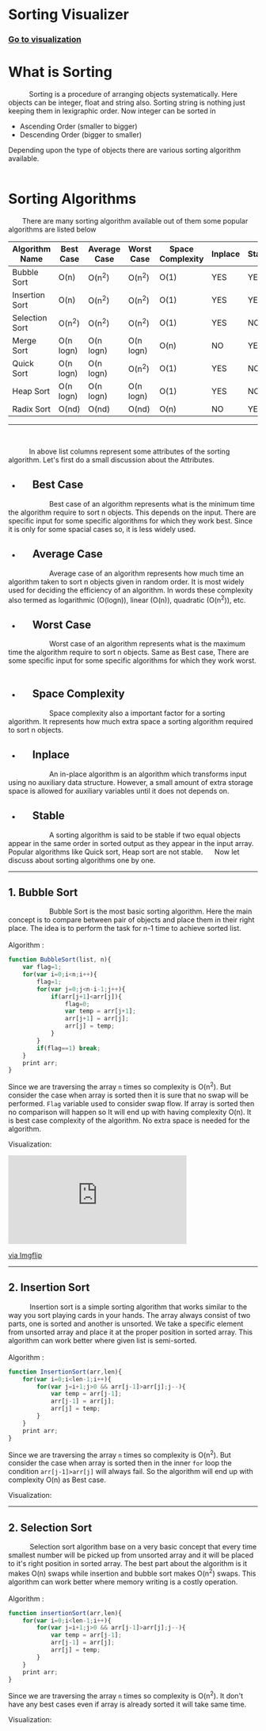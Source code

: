 # Sorting Visualizer 
### [Go to visualization](https://biplab-roy.github.io/Easy-Sorting/)

# **What is Sorting**

&emsp;&emsp;&emsp;Sorting is a procedure of arranging objects systematically. Here objects can be integer, float and string also. Sorting string is nothing just keeping them in lexigraphic order. Now integer can be sorted in <br>
- Ascending Order (smaller to bigger)
- Descending Order (bigger to smaller)

Depending upon the type of objects there are various sorting algorithm available. 
<br><br>

# **Sorting Algorithms**

&emsp;&emsp;There are many sorting algorithm available out of them some popular algorithms are listed below

| Algorithm Name | Best Case | Average Case | Worst Case | Space Complexity | Inplace | Stable |
|---|---|---|---|---|---|---|
| Bubble Sort | O(n) | O(n<sup>2</sup>) | O(n<sup>2</sup>) | O(1) | YES | YES |
| Insertion Sort | O(n) | O(n<sup>2</sup>) | O(n<sup>2</sup>) | O(1) | YES | YES |
| Selection Sort | O(n<sup>2</sup>) | O(n<sup>2</sup>) | O(n<sup>2</sup>) | O(1) | YES | NO |
| Merge Sort | O(n logn) | O(n logn) | O(n logn) | O(n) | NO | YES
| Quick Sort | O(n logn) | O(n logn) | O(n<sup>2</sup>) | O(1) | YES | NO |
| Heap Sort | O(n logn) | O(n logn) | O(n logn) | O(1) | YES | NO |
| Radix Sort | O(nd) | O(nd) | O(nd) | O(n) | NO | YES |
***
<br>

&emsp;&emsp;&emsp;In above list columns represent some attributes of the sorting algorithm. Let's first do a small discussion about the Attributes. 

- ## &nbsp;&nbsp;&nbsp;&nbsp;  Best Case
&nbsp;&nbsp;&nbsp;&nbsp;&nbsp;&nbsp;&nbsp;&nbsp;&nbsp;&nbsp;&nbsp;&nbsp;&nbsp;&nbsp;&nbsp;&nbsp;&nbsp;&nbsp;&nbsp;&nbsp;
Best case of an algorithm represents what is the minimum time the algorithm require to sort n objects. This depends on the input. There are specific input for some specific algorithms for which they work best. Since it is only for some spacial cases so, it is less widely used. 
<br>

- ## &nbsp;&nbsp;&nbsp;&nbsp;  Average Case
&nbsp;&nbsp;&nbsp;&nbsp;&nbsp;&nbsp;&nbsp;&nbsp;&nbsp;&nbsp;&nbsp;&nbsp;&nbsp;&nbsp;&nbsp;&nbsp;&nbsp;&nbsp;&nbsp;&nbsp;
Average case of an algorithm represents how much time an algorithm taken to sort n objects given in random order. It is most widely used for deciding the efficiency of an algorithm. In words these complexity also termed as logarithmic (O(logn)), linear (O(n)), quadratic (O(n<sup>2</sup>)), etc.
<br>

- ## &nbsp;&nbsp;&nbsp;&nbsp;  Worst Case
&nbsp;&nbsp;&nbsp;&nbsp;&nbsp;&nbsp;&nbsp;&nbsp;&nbsp;&nbsp;&nbsp;&nbsp;&nbsp;&nbsp;&nbsp;&nbsp;&nbsp;&nbsp;&nbsp;&nbsp;
Worst case of an algorithm represents what is the maximum time the algorithm require to sort n objects. Same as Best case, There are some specific input for some specific algorithms for which they work worst.  
<br>

- ## &nbsp;&nbsp;&nbsp;&nbsp;  Space Complexity
&nbsp;&nbsp;&nbsp;&nbsp;&nbsp;&nbsp;&nbsp;&nbsp;&nbsp;&nbsp;&nbsp;&nbsp;&nbsp;&nbsp;&nbsp;&nbsp;&nbsp;&nbsp;&nbsp;&nbsp;
Space complexity also a important factor for a sorting algorithm. It represents how much extra space a sorting algorithm required to sort n objects. 

- ## &nbsp;&nbsp;&nbsp;&nbsp;  Inplace
&nbsp;&nbsp;&nbsp;&nbsp;&nbsp;&nbsp;&nbsp;&nbsp;&nbsp;&nbsp;&nbsp;&nbsp;&nbsp;&nbsp;&nbsp;&nbsp;&nbsp;&nbsp;&nbsp;&nbsp;
An in-place algorithm is an algorithm which transforms input using no auxiliary data structure. However, a small amount of extra storage space is allowed for auxiliary variables until it does not depends on.


- ## &nbsp;&nbsp;&nbsp;&nbsp;  Stable
&nbsp;&nbsp;&nbsp;&nbsp;&nbsp;&nbsp;&nbsp;&nbsp;&nbsp;&nbsp;&nbsp;&nbsp;&nbsp;&nbsp;&nbsp;&nbsp;&nbsp;&nbsp;&nbsp;&nbsp;
A sorting algorithm is said to be stable if two equal objects  appear in the same order in sorted output as they appear in the input array. Popular algorithms like Quick sort, Heap sort are not stable. 
&nbsp;&nbsp;&nbsp;&nbsp;
Now let discuss about sorting algorithms one by one. 
***
## **1. Bubble Sort**
&nbsp;&nbsp;&nbsp;&nbsp;&nbsp;&nbsp;&nbsp;&nbsp;&nbsp;&nbsp;&nbsp;&nbsp;&nbsp;&nbsp;&nbsp;&nbsp;&nbsp;&nbsp;&nbsp;&nbsp;
Bubble Sort is the most basic sorting algorithm. Here the main concept is to compare between pair of objects and place them in their right place. The idea is to perform the task for n-1 time to achieve sorted list.  <br><br>
Algorithm :
```javascript
function BubbleSort(list, n){
    var flag=1;
    for(var i=0;i<n;i++){
        flag=1;
        for(var j=0;j<n-i-1;j++){
            if(arr[j+1]<arr[j]){
                flag=0;
                var temp = arr[j+1];
                arr[j+1] = arr[j];
                arr[j] = temp;
            }
        }
        if(flag==1) break;
    }
    print arr;
} 
```
Since we are traversing the array `n` times so complexity is O(n<sup>2</sup>). But consider the case when array is sorted then it is sure that no swap will be performed. `Flag` variable used to consider swap flow. If array is sorted then no comparison will happen so It will end up with having complexity O(n). It is best case complexity of the algorithm. No extra space is needed for the algorithm.

Visualization:

<div style="width:360px;max-width:100%;"><div style="height:0;padding-bottom:49.72%;position:relative;"><iframe width="360" height="179" style="position:absolute;top:0;left:0;width:100%;height:100%;" frameBorder="0" src="https://imgflip.com/embed/50z92o"></iframe></div><p><a href="https://imgflip.com/gif/50z92o">via Imgflip</a></p></div>

***
## **2. Insertion Sort**
&nbsp;&nbsp;&nbsp;&nbsp;&nbsp;&nbsp;&nbsp;&nbsp;&nbsp;&nbsp;&nbsp;Insertion sort is a simple sorting algorithm that works similar to the way you sort playing cards in your hands. The array always consist of two parts, one is sorted and another is unsorted. We take a specific element from unsorted array and place it at the proper position in sorted array. This algorithm can work better where given list is semi-sorted. <br><br>
Algorithm :

```javascript
function InsertionSort(arr,len){
    for(var i=0;i<len-1;i++){
        for(var j=i+1;j>0 && arr[j-1]>arr[j];j--){
            var temp = arr[j-1];
            arr[j-1] = arr[j];
            arr[j] = temp;
        }
    }
    print arr;
}
```
Since we are traversing the array `n` times so complexity is O(n<sup>2</sup>). But consider the case when array is sorted then in the inner `for` loop the condition `arr[j-1]>arr[j]` will always fail. So the algorithm will end up with complexity O(n) as Best case.

Visualization:
***
## **2. Selection Sort**
&nbsp;&nbsp;&nbsp;&nbsp;&nbsp;&nbsp;&nbsp;&nbsp;&nbsp;&nbsp;&nbsp;Selection sort algorithm base on a very basic concept that every time smallest number will be picked up from unsorted array and it will be placed to it's right position in sorted array. The best part about the algorithm is it makes O(n) swaps while insertion and bubble sort makes O(n<sup>2</sup>) swaps. This algorithm can work better where memory writing is a costly operation. <br><br>
Algorithm :

```javascript
function insertionSort(arr,len){
    for(var i=0;i<len-1;i++){
        for(var j=i+1;j>0 && arr[j-1]>arr[j];j--){
            var temp = arr[j-1];
            arr[j-1] = arr[j];
            arr[j] = temp;
        }
    }
    print arr;
}
```
Since we are traversing the array `n` times so complexity is O(n<sup>2</sup>). It don't have any best cases even if array is already sorted it will take same time. 

Visualization:







